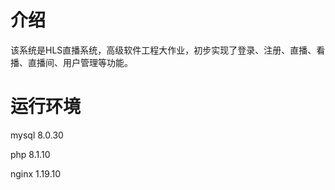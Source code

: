 # 介绍
该系统是HLS直播系统，高级软件工程大作业，初步实现了登录、注册、直播、看播、直播间、用户管理等功能。
# 运行环境
mysql 8.0.30


php 8.1.10


nginx 1.19.10